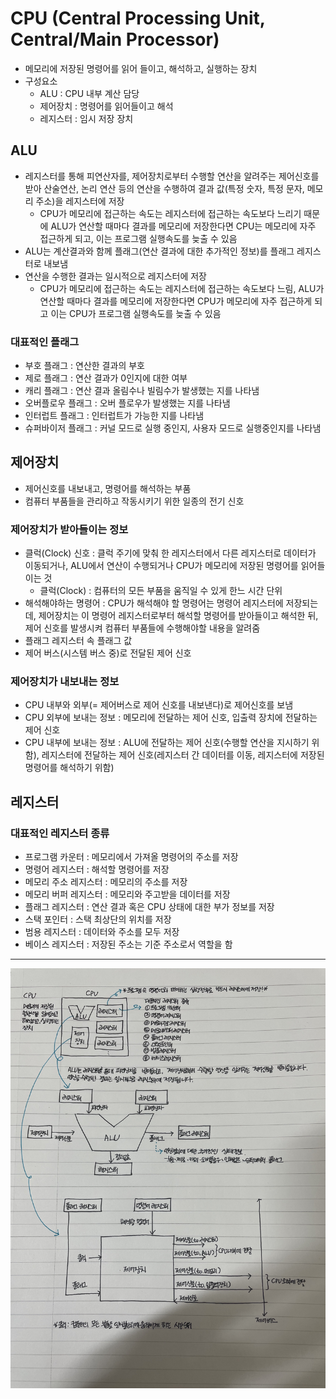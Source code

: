 # CPU (Central Processing Unit, Central/Main Processor)

- 메모리에 저장된 명령어를 읽어 들이고, 해석하고, 실행하는 장치
- 구성요소
  - ALU : CPU 내부 계산 담당
  - 제어장치 : 명령어를 읽어들이고 해석
  - 레지스터 : 임시 저장 장치

## ALU

- 레지스터를 통해 피연산자를, 제어장치로부터 수행할 연산을 알려주는 제어신호를 받아 산술연산, 논리 연산 등의 연산을 수행하여 결과 값(특정 숫자, 특정 문자, 메모리 주소)을 레지스터에 저장
  - CPU가 메모리에 접근하는 속도는 레지스터에 접근하는 속도보다 느리기 때문에 ALU가 연산할 때마다 결과를 메모리에 저장한다면 CPU는 메모리에 자주 접근하게 되고, 이는 프로그램 실행속도를 늦출 수 있음
- ALU는 계산결과와 함께 플래그(연산 결과에 대한 추가적인 정보)를 플래그 레지스터로 내보냄
- 연산을 수행한 결과는 일시적으로 레지스터에 저장
  - CPU가 메모리에 접근하는 속도는 레지스터에 접근하는 속도보다 느림, ALU가 연산할 때마다 결과를 메모리에 저장한다면 CPU가 메모리에 자주 접근하게 되고 이는 CPU가 프로그램 실행속도를 늦출 수 있음

### 대표적인 플래그

- 부호 플래그 : 연산한 결과의 부호
- 제로 플래그 : 연산 결과가 0인지에 대한 여부
- 캐리 플래그 : 연산 결과 올림수나 빌림수가 발생했는 지를 나타냄
- 오버플로우 플래그 : 오버 플로우가 발생했는 지를 나타냄
- 인터럽트 플래그 : 인터럽트가 가능한 지를 나타냄
- 슈퍼바이저 플래그 : 커널 모드로 실행 중인지, 사용자 모드로 실행중인지를 나타냄

## 제어장치

- 제어신호를 내보내고, 명령어를 해석하는 부품
- 컴퓨터 부품들을 관리하고 작동시키기 위한 일종의 전기 신호

### 제어장치가 받아들이는 정보

- 클럭(Clock) 신호 : 클럭 주기에 맞춰 한 레지스터에서 다른 레지스터로 데이터가 이동되거나, ALU에서 연산이 수행되거나 CPU가 메모리에 저장된 명령어를 읽어들이는 것
  - 클럭(Clock) : 컴퓨터의 모든 부품을 움직일 수 있게 한느 시간 단위
- 해석해야하는 명령어 : CPU가 해석해야 할 명령어는 명령어 레지스터에 저장되는데, 제어장치는 이 명령어 레지스터로부터 해석할 명령어를 받아들이고 해석한 뒤, 제어 신호를 발생시켜 컴퓨터 부품들에 수행해야할 내용을 알려줌
- 플래그 레지스터 속 플래그 값
- 제어 버스(시스템 버스 중)로 전달된 제어 신호

### 제어장치가 내보내는 정보

- CPU 내부와 외부(= 제어버스로 제어 신호를 내보낸다)로 제어신호를 보냄
- CPU 외부에 보내는 정보 : 메모리에 전달하는 제어 신호, 입출력 장치에 전달하는 제어 신호
- CPU 내부에 보내는 정보 : ALU에 전달하는 제어 신호(수행할 연산을 지시하기 위함), 레지스터에 전달하는 제어 신호(레지스터 간 데이터를 이동, 레지스터에 저장된 명령어를 해석하기 위함)

## 레지스터

### 대표적인 레지스터 종류

- 프로그램 카운터 : 메모리에서 가져올 명령어의 주소를 저장
- 명령어 레지스터 : 해석할 명령어를 저장
- 메모리 주소 레지스터 : 메모리의 주소를 저장
- 메모리 버퍼 레지스터 : 메모리와 주고받을 데이터를 저장
- 플래그 레지스터 : 연산 결과 혹은 CPU 상태에 대한 부가 정보를 저장
- 스택 포인터 : 스택 최상단의 위치를 저장
- 범용 레지스터 : 데이터와 주소를 모두 저장
- 베이스 레지스터 : 저장된 주소는 기준 주소로서 역할을 함

---

<img src="https://github.com/YooJinRa/sarah-til/blob/main/computer-architecture/images/image-cpu.jpeg?raw=true" alt="cpu" width="700" />
